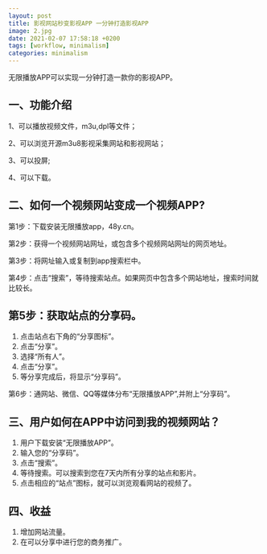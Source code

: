 ```yaml
---
layout: post
title: 影视网站秒变影视APP 一分钟打造影视APP
image: 2.jpg
date: 2021-02-07 17:58:18 +0200
tags: [workflow, minimalism]
categories: minimalism
---
```

无限播放APP可以实现一分钟打造一款你的影视APP。

## 一、功能介绍

1、可以播放视频文件，m3u,dpl等文件；

​2、可以浏览开源m3u8影视采集网站和影视网站；

3、可以投屏;

​4、可以下载。

## 二、如何一个视频网站变成一个视频APP?

第1步：下载安装无限播放app，48y.cn。

第2步：获得一个视频网站网址，或包含多个视频网站网址的网页地址。

第3步：将网址输入或复制到app搜索栏中。

第4步：点击“搜索”，等待搜索站点。如果网页中包含多个网站地址，搜索时间就比较长。

## 第5步：获取站点的分享码。

1. 点击站点右下角的“分享图标”。
2. 点击“分享”。
3. 选择“所有人”。
4. 点击“分享”。
5. 等分享完成后，将显示“分享码”。

第6步：通网站、微信、QQ等媒体分布“无限播放APP”,并附上“分享码”。

## 三、用户如何在APP中访问到我的视频网站？

1. 用户下载安装“无限播放APP”。
2. 输入您的“分享码”。
3. 点击“搜索”。
4. 等待搜索。可以搜索到您在7天内所有分享的站点和影片。
5. 点击相应的“站点”图标，就可以浏览观看网站的视频了。

## 四、收益

1. 增加网站流量。
2. 在可以分享中进行您的商务推广。

